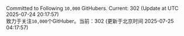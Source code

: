 Committed to Following `10,000` GitHubers. Current: <!-- FOLLOWING_COUNT -->302<!-- FOLLOWING_COUNT --> (Update at UTC <!-- LAST_UPDATED -->2025-07-24 20:17:57<!-- LAST_UPDATED -->)<br>
致力于关注`10,000`个GitHuber。当前：<!-- FOLLOWING_COUNT -->302<!-- FOLLOWING_COUNT --> (更新于北京时间 <!-- LAST_UPDATED_CST -->2025-07-25 04:17:57<!-- LAST_UPDATED_CST -->)
